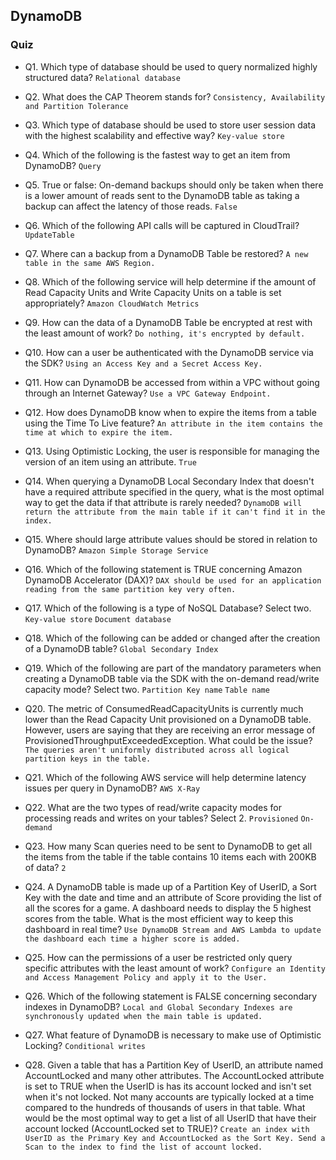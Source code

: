 ## DynamoDB
### Quiz

* Q1. Which type of database should be used to query normalized highly structured data? `Relational database`

* Q2. What does the CAP Theorem stands for? `Consistency, Availability and Partition Tolerance`

* Q3. Which type of database should be used to store user session data with the highest scalability and effective way? `Key-value store`

* Q4. Which of the following is the fastest way to get an item from DynamoDB? `Query`

* Q5. True or false: On-demand backups should only be taken when there is a lower amount of reads sent to the DynamoDB table as taking a backup can affect the latency of those reads. `False`

* Q6. Which of the following API calls will be captured in CloudTrail? `UpdateTable`

* Q7. Where can a backup from a DynamoDB Table be restored? `A new table in the same AWS Region.`

* Q8. Which of the following service will help determine if the amount of Read Capacity Units and Write Capacity Units on a table is set appropriately? `Amazon CloudWatch Metrics`

* Q9. How can the data of a DynamoDB Table be encrypted at rest with the least amount of work? `Do nothing, it's encrypted by default.`

* Q10. How can a user be authenticated with the DynamoDB service via the SDK? `Using an Access Key and a Secret Access Key.`

* Q11. How can DynamoDB be accessed from within a VPC without going through an Internet Gateway? `Use a VPC Gateway Endpoint.`

* Q12. How does DynamoDB know when to expire the items from a table using the Time To Live feature? `An attribute in the item contains the time at which to expire the item.`

* Q13. Using Optimistic Locking, the user is responsible for managing the version of an item using an attribute. `True`

* Q14. When querying a DynamoDB Local Secondary Index that doesn't have a required attribute specified in the query, what is the most optimal way to get the data if that attribute is rarely needed? `DynamoDB will return the attribute from the main table if it can't find it in the index.`

* Q15. Where should large attribute values should be stored in relation to DynamoDB? `Amazon Simple Storage Service`

* Q16. Which of the following statement is TRUE concerning Amazon DynamoDB Accelerator (DAX)? `DAX should be used for an application reading from the same partition key very often.`

* Q17. Which of the following is a type of NoSQL Database? Select two. `Key-value store` `Document database`

* Q18. Which of the following can be added or changed after the creation of a DynamoDB table? `Global Secondary Index`

* Q19. Which of the following are part of the mandatory parameters when creating a DynamoDB table via the SDK with the on-demand read/write capacity mode? Select two. `Partition Key name` `Table name`

* Q20. The metric of ConsumedReadCapacityUnits is currently much lower than the Read Capacity Unit provisioned on a DynamoDB table. However, users are saying that they are receiving an error message of ProvisionedThroughputExceededException. What could be the issue? `The queries aren't uniformly distributed across all logical partition keys in the table.`

* Q21. Which of the following AWS service will help determine latency issues per query in DynamoDB? `AWS X-Ray`

* Q22. What are the two types of read/write capacity modes for processing reads and writes on your tables? Select 2. `Provisioned` `On-demand`

* Q23. How many Scan queries need to be sent to DynamoDB to get all the items from the table if the table contains 10 items each with 200KB of data? `2`

* Q24. A DynamoDB table is made up of a Partition Key of UserID, a Sort Key with the date and time and an attribute of Score providing the list of all the scores for a game. A dashboard needs to display the 5 highest scores from the table. What is the most efficient way to keep this dashboard in real time? `Use DynamoDB Stream and AWS Lambda to update the dashboard each time a higher score is added.`

* Q25. How can the permissions of a user be restricted only query specific attributes with the least amount of work? `Configure an Identity and Access Management Policy and apply it to the User.`

* Q26. Which of the following statement is FALSE concerning secondary indexes in DynamoDB? `Local and Global Secondary Indexes are synchronously updated when the main table is updated.`

* Q27. What feature of DynamoDB is necessary to make use of Optimistic Locking? `Conditional writes`

* Q28. Given a table that has a Partition Key of UserID, an attribute named AccountLocked and many other attributes. The AccountLocked attribute is set to TRUE when the UserID is has its account locked and isn't set when it's not locked. Not many accounts are typically locked at a time compared to the hundreds of thousands of users in that table. What would be the most optimal way to get a list of all UserID that have their account locked (AccountLocked set to TRUE)? `Create an index with UserID as the Primary Key and AccountLocked as the Sort Key. Send a Scan to the index to find the list of account locked.`



